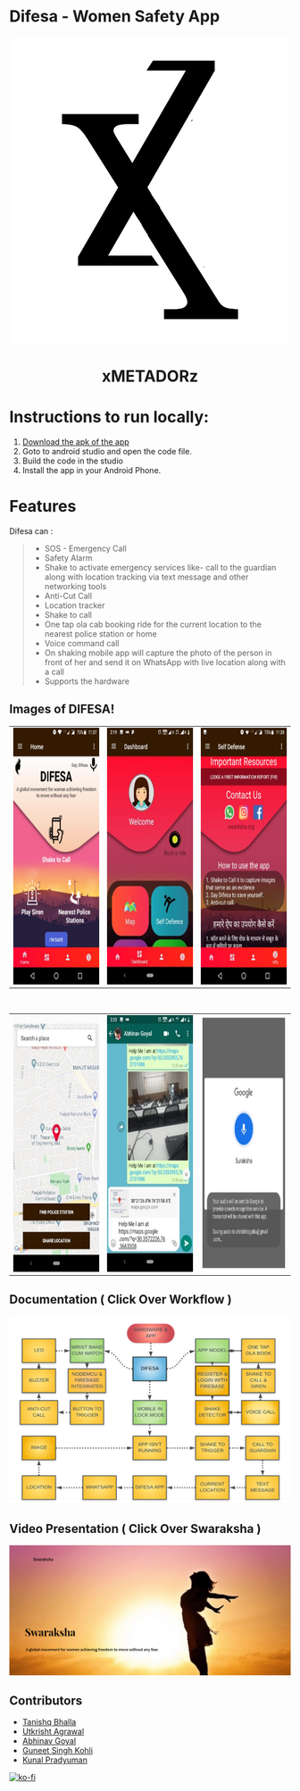 # Difesa  - Women Safety App 

<p align="center">
 <img src="https://github.com/gutku10/Difesa/blob/master/Screenshots/favicon.png" height="550px;"width="500px;"alt=""/>
</p>

<p align="center">
<h1 align="center">xMETADORz</h1>
</p>



# Instructions to run locally:
1. [Download the apk of the app](https://github.com/gutku10/Difesa/tree/master/app)
2. Goto to android studio and open the code file. 
3. Build the code in the studio 
4. Install the app in your Android Phone.


# Features

Difesa can :
>
>* SOS - Emergency Call
>* Safety Alarm
>* Shake to activate emergency services like- call to the guardian along with location tracking via text message and other networking tools
>* Anti-Cut Call
>* Location tracker
>* Shake to call
>* One tap ola cab booking ride for the current location to the nearest police station or home
>* Voice command call
>* On shaking mobile app will capture the photo of the person in front of her and send it on WhatsApp with live location along with a call
>* Supports the hardware

## Images of DIFESA!


<table>
  <tr>
    <td align="center"><img src="https://github.com/gutku10/Difesa/blob/master/Screenshots/Home.jpeg"  height="460px;"width="400px;"alt=""/></td>
    <td align="right"><img src="https://github.com/gutku10/Difesa/blob/master/Screenshots/Dashboard.jpg" height="460px;" width="400px;"alt=""/><br /></td>
    <td align="center"><img src="https://github.com/gutku10/Difesa/blob/master/Screenshots/inst.jpeg" height="460px;" width="400px;"alt=""/></td>
   
    
  </tr>
  </table>
  <p align="center">
 <img src="https://github.com/gutku10/Difesa/blob/master/Screenshots/Device1.JPG" align="center" alt=""/>
</p>
   
  <table>
  <tr>
        <td align="center"><img src="https://github.com/gutku10/Difesa/blob/master/Screenshots/Nearest Police Station.jpg" height="460px;"width="400px;" alt=""/><br /></td>
        <td align="center"><img src="https://github.com/gutku10/Difesa/blob/master/Screenshots/On shake Sharing.jpg"height="460px;" width="400px;" alt=""/><br /></td>
        <td align="center"><img src="https://github.com/gutku10/Difesa/blob/master/Screenshots/Suraksha.PNG" height="460px;" width="400px;"alt=""/><br /></td>
  </tr>
</table>


## Documentation ( Click Over Workflow )

[![Watch the video](https://github.com/gutku10/Difesa/blob/master/Screenshots/Capture4.PNG)](https://drive.google.com/file/d/1iew9H-7sRK2E8xXSgWOq8waBtguzdZCt/view?usp=sharing)




## Video Presentation ( Click Over Swaraksha ) 
[![Watch the video](https://github.com/gutku10/Difesa/blob/master/Screenshots/Capture3.PNG)](https://drive.google.com/file/d/1Pw4kqrUASmxf2HKSkL7gv3TsYIEwB1Ex/view?usp=sharing)



## Contributors
* [Tanishq Bhalla](https://github.com/Tanishq457)  
* [Utkrisht Agrawal](https://github.com/gutku10)  
* [Abhinav Goyal](https://github.com/zabhitak)  
* [Guneet Singh Kohli](https://github.com/guneetsk99)  
* [Kunal Pradyuman](https://github.com/lostaquila)  

[![ko-fi](https://www.ko-fi.com/img/githubbutton_sm.svg)](https://ko-fi.com/M4M31VMKD)
